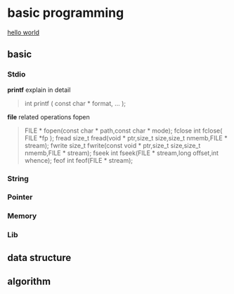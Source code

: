 # basic programming #
[hello world](https://github.com/Garfree/helllo_world)

## basic ##
### Stdio ###
**printf** explain in detail
>int printf ( const char * format, ... );

**file** related operations
fopen
>FILE * fopen(const char * path,const char * mode);
fclose
>int fclose( FILE *fp );
fread
>size_t fread(void * ptr,size_t size,size_t nmemb,FILE * stream);
fwrite
>size_t fwrite(const void * ptr,size_t size,size_t nmemb,FILE * stream);
fseek
>int fseek(FILE * stream,long offset,int whence);
feof
>int feof(FILE * stream);

### String ###

### Pointer ###
### Memory ###
### Lib ###




## data structure ##

## algorithm ##



